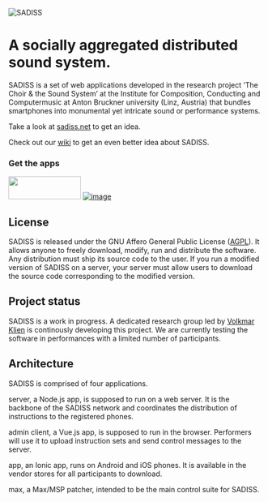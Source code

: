 ![SADISS](https://sadiss.net/api/logo_black.png)

# A socially aggregated distributed sound system.

SADISS is a set of web applications developed in the research project ‘The Choir & the Sound System’ at the Institute for Composition, Conducting and Computermusic at Anton Bruckner university (Linz, Austria) that bundles smartphones into monumental yet intricate sound or performance systems.

Take a look at [sadiss.net](https://sadiss.net/) to get an idea.

Check out our [wiki](https://github.com/wildyeast/sadiss/wiki) to get an even better idea about SADISS.

### Get the apps

[<img src="https://user-images.githubusercontent.com/32699708/222488341-8fadcd96-553d-4a79-9f54-1e45078925ec.png" width="143" height="45">](https://apps.apple.com/at/app/sadiss-client/id1670003024?l=en)
[![image](https://user-images.githubusercontent.com/32699708/222488601-df1e1887-6b0c-4b46-a53f-df8f3cf24b7c.png)](https://play.google.com/store/apps/details?id=net.sadiss_client.app)

## License

SADISS is released under the GNU Affero General Public License ([AGPL](LICENSE)). It allows anyone to freely download, modify, run and distribute the software. Any distribution must ship its source code to the user. If you run a modified version of SADISS on a server, your server must allow users to download the source code corresponding to the modified version.

## Project status

SADISS is a work in progress. A dedicated research group led by [Volkmar Klien](https://www.volkmarklien.com) is continously developing this project. We are currently testing the software in performances with a limited number of participants.

## Architecture

SADISS is comprised of four applications.

server, a Node.js app, is supposed to run on a web server. It is the backbone of the SADISS network and coordinates the distribution of instructions to the registered phones.

admin client, a Vue.js app, is supposed to run in the browser. Performers will use it to upload instruction sets and send control messages to the server.

app, an Ionic app, runs on Android and iOS phones. It is available in the vendor stores for all participants to download.

max, a Max/MSP patcher, intended to be the main control suite for SADISS.
